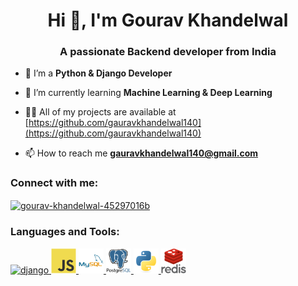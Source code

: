 <h1 align="center">Hi 👋, I'm Gourav Khandelwal</h1>
<h3 align="center">A passionate Backend developer from India</h3>

- 🌱 I’m a **Python & Django Developer** 
- 🌱 I’m currently learning **Machine Learning & Deep Learning**

- 👨‍💻 All of my projects are available at [https://github.com/gauravkhandelwal140](https://github.com/gauravkhandelwal140)

- 📫 How to reach me **gauravkhandelwal140@gmail.com**

<h3 align="left">Connect with me:</h3>
<p align="left">
<a href="https://linkedin.com/in/gourav-khandelwal-45297016b" target="blank"><img align="center" src="https://raw.githubusercontent.com/rahuldkjain/github-profile-readme-generator/master/src/images/icons/Social/linked-in-alt.svg" alt="gourav-khandelwal-45297016b" height="30" width="40" /></a>
</p>

<h3 align="left">Languages and Tools:</h3>
<p align="left"> <a href="https://www.djangoproject.com/" target="_blank" rel="noreferrer"> <img src="https://www.edgica.com/wp-content/files/django-logo-big.jpg" alt="django" width="40" height="40"/> </a> <a href="https://developer.mozilla.org/en-US/docs/Web/JavaScript" target="_blank" rel="noreferrer"> <img src="https://raw.githubusercontent.com/devicons/devicon/master/icons/javascript/javascript-original.svg" alt="javascript" width="40" height="40"/> </a> <a href="https://www.mysql.com/" target="_blank" rel="noreferrer"> <img src="https://raw.githubusercontent.com/devicons/devicon/master/icons/mysql/mysql-original-wordmark.svg" alt="mysql" width="40" height="40"/> </a> <a href="https://www.postgresql.org" target="_blank" rel="noreferrer"> <img src="https://raw.githubusercontent.com/devicons/devicon/master/icons/postgresql/postgresql-original-wordmark.svg" alt="postgresql" width="40" height="40"/> </a> <a href="https://www.python.org" target="_blank" rel="noreferrer"> <img src="https://raw.githubusercontent.com/devicons/devicon/master/icons/python/python-original.svg" alt="python" width="40" height="40"/> </a> <a href="https://redis.io" target="_blank" rel="noreferrer"> <img src="https://raw.githubusercontent.com/devicons/devicon/master/icons/redis/redis-original-wordmark.svg" alt="redis" width="40" height="40"/> </a> </p>
